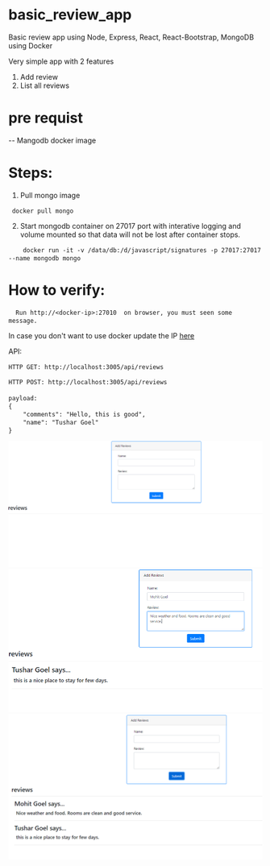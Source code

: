 # basic_review_app

<p> Basic review app using Node, Express, React, React-Bootstrap, MongoDB using Docker </p>

Very simple app with 2 features
  1. Add review
  2. List all reviews
  
 
# pre requist
-- Mangodb docker image

# Steps:
1) Pull mongo image
```
 docker pull mongo
```
2) Start mongodb container on 27017 port with interative logging and volume mounted so that data will not be lost after container stops.

```
    docker run -it -v /data/db:/d/javascript/signatures -p 27017:27017 --name mongodb mongo
```
    
# How to verify:
```
  Run http://<docker-ip>:27010  on browser, you must seen some message.
 ```
 
 In case you don't want to use docker update the IP [here](https://github.com/tushargoel86/basic_review_app/blob/master/backend/src/.env)
 
 
 API:
``` 
HTTP GET: http://localhost:3005/api/reviews
```

```
HTTP POST: http://localhost:3005/api/reviews

payload:
{
    "comments": "Hello, this is good",
    "name": "Tushar Goel"
}
```  
 
![](https://github.com/tushargoel86/basic_review_app/blob/master/images/basic.PNG)
![](https://github.com/tushargoel86/basic_review_app/blob/master/images/comment1.PNG)
![](https://github.com/tushargoel86/basic_review_app/blob/master/images/comment2.PNG)
    

